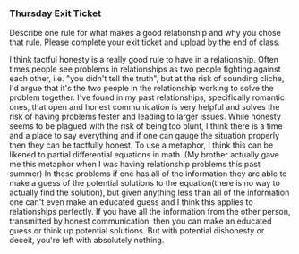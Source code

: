 ### Thursday Exit Ticket

Describe one rule for what makes a good relationship and why you chose that rule.  Please complete your exit ticket and upload by the end of class.



I think tactful honesty is a really good rule to have in a relationship. Often times people see problems in relationships as two people fighting against each other, i.e. "you didn't tell the truth", but at the risk of sounding cliche, I'd argue that it's the two people in the relationship working to solve the problem together. I've found in my past relationships, specifically romantic ones, that open and honest communication is very helpful and solves the risk of having problems fester and leading to larger issues. While honesty seems to be plagued with the risk of being too blunt, I think there is a time and a place to say everything and if one can gauge the situation properly then they can be tactfully honest. To use a metaphor, I think this can be likened to partial differential equations in math. (My brother actually gave me this metaphor when I was having relationship problems this past summer) In these problems if one has all of the information they are able to make a guess of the potential solutions to the equation(there is no way to actually find the solution), but given anything less than all of the information one can't even make an educated guess and I think this applies to relationships perfectly. If you have all the information from the other person, transmitted by honest communication, then you can make an educated guess or think up potential solutions. But with potential dishonesty or deceit, you're left with absolutely nothing. 